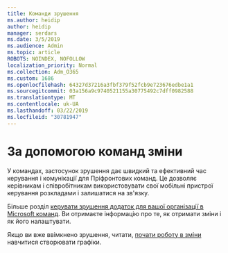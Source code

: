 ```yaml
---
title: Команди зрушення
ms.author: heidip
author: heidip
manager: serdars
ms.date: 3/5/2019
ms.audience: Admin
ms.topic: article
ROBOTS: NOINDEX, NOFOLLOW
localization_priority: Normal
ms.collection: Adm_O365
ms.custom: 1686
ms.openlocfilehash: 64327d37216a3fbf379f52fcb9e723676edbe1a1
ms.sourcegitcommit: 03a156a9c9740521155a30775492c7dff0982588
ms.translationtype: MT
ms.contentlocale: uk-UA
ms.lasthandoff: 03/22/2019
ms.locfileid: "30781947"
---
```

# <a name="using-teams-shifts"></a>За допомогою команд зміни

У командах, застосунок зрушення дає швидкий та ефективний час керування і комунікації для Пріфронтових команд. Це дозволяє керівникам і співробітникам використовувати свої мобільні пристрої керування розкладами і залишатися на зв'язку.

Більше розділ [керувати зрушення додаток для вашої організації в Microsoft команд](https://docs.microsoft.com/en-us/microsoftteams/manage-the-shifts-app-for-your-organization-in-teams). Ви отримаєте інформацію про те, як отримати зміни і як його налаштувати.

Якщо ви вже ввімкнено зрушення, читати, [почати роботу в зміни](https://support.office.com/en-us/article/get-started-in-shifts-5f3e30d8-1821-4904-be26-c3cd25a497d6) навчитися створювати графіки.

